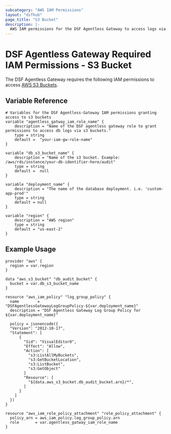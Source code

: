 ```yaml
---
subcategory: "AWS IAM Permissions"
layout: "dsfhub"
page_title: "S3 Bucket"
description: |-
  AWS IAM permissions for the DSF Agentless Gateway to access logs via AWS S3 Buckets.
---
```


# DSF Agentless Gateway Required IAM Permissions - S3 Bucket

The DSF Agentless Gateway requires the following IAM permissions to access [AWS S3 Buckets](https://docs.aws.amazon.com/AmazonS3/latest/userguide/GetStartedWithS3.html).

## Variable Reference

```
# Variables for the DSF Agentless-Gateway IAM permissions granting access to s3 buckets
variable "agentless_gatway_iam_role_name" {
	description = "Name of the DSF agentless gateway role to grant permissions to access db logs via s3 buckets."
	type = string
	default =  "your-iam-gw-role-name"
}

variable "db_s3_bucket_name" {
	description = "Name of the s3 bucket. Example: /aws/rds/instance/your-db-identifier-here/audit"
	type = string
	default =  null
}

variable "deployment_name" {
	description = "The name of the database deployment. i.e. 'custom-app-prod'"
	type = string
	default = null
}

variable "region" {
	description = "AWS region"
	type = string
	default = "us-east-2"
}
```

## Example Usage

```
provider "aws" {
  region = var.region
}

data "aws_s3_bucket" "db_audit_bucket" {
  bucket = var.db_s3_bucket_name
}

resource "aws_iam_policy" "log_group_policy" {
  name        = "DSFAgentlessGatewayLogGroupPolicy-${var.deployment_name}"
  description = "DSF Agentless Gateway Log Group Policy for ${var.deployment_name}"

  policy = jsonencode({
  "Version": "2012-10-17",
  "Statement": [
      {
        "Sid": "VisualEditor0",
        "Effect": "Allow",
        "Action": [
          "s3:ListAllMyBuckets", 
          "s3:GetBucketLocation",
          "s3:ListBucket",
          "s3:GetObject"
        ]
        "Resource": [
          "${data.aws_s3_bucket.db_audit_bucket.arn}/*",
        ]
      }
    ]
  })
}

resource "aws_iam_role_policy_attachment" "role_policy_attachment" {
  policy_arn = aws_iam_policy.log_group_policy.arn
  role       = var.agentless_gatway_iam_role_name
}
```